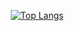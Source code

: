 <center>

[![Top Langs](https://github-readme-stats.vercel.app/api/top-langs/?username=kbierly&layout=donut&theme=dark)](https://github.com/anuraghazra/github-readme-stats)

</center>
